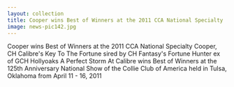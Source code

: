 ```yaml
---
layout: collection
title: Cooper wins Best of Winners at the 2011 CCA National Specialty
image: news-pic142.jpg
---
```

Cooper wins Best of Winners at the 2011 CCA National Specialty
 Cooper, CH Calibre's Key To The Fortune sired by CH Fantasy's Fortune Hunter ex of GCH Hollyoaks A Perfect Storm At Calibre wins Best of Winners at the 125th Anniversary National Show of the Collie Club of America held in Tulsa, Oklahoma from April 11 - 16, 2011
